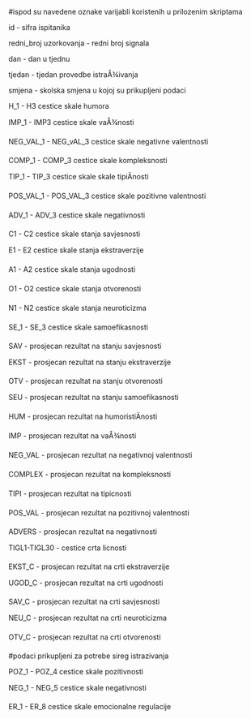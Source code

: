 #ispod su navedene oznake varijabli koristenih u prilozenim skriptama

id - sifra ispitanika 

redni_broj uzorkovanja - redni broj signala 

dan - dan u tjednu 

tjedan - tjedan provedbe istraÅ¾ivanja 

smjena - skolska smjena u kojoj su prikupljeni podaci 

H_1 - H3 cestice skale humora 

IMP_1 - IMP3 cestice skale vaÅ¾nosti 

NEG_VAL_1 - NEG_vAL_3 cestice skale negativne valentnosti 

COMP_1 - COMP_3 cestice skale kompleksnosti 

TIP_1 - TIP_3 cestice skale skale tipiÄnosti  

POS_VAL_1 - POS_VAL_3 cestice skale pozitivne valentnosti 

ADV_1 - ADV_3 cestice skale negativnosti 

C1 - C2 cestice skale stanja savjesnosti 

E1 - E2 cestice skale stanja ekstraverzije 

A1 - A2 cestice skale stanja ugodnosti 

O1 - O2 cestice skale stanja otvorenosti  

N1 - N2 cestice skale stanja neuroticizma 

SE_1 - SE_3 cestice skale samoefikasnosti 

SAV - prosjecan rezultat na stanju savjesnosti 

EKST - prosjecan rezultat na stanju ekstraverzije  

OTV - prosjecan rezultat na stanju otvorenosti  

SEU - prosjecan rezultat na stanju samoefikasnosti  

HUM - prosjecan rezultat na humoristiÄnosti 

IMP - prosjecan rezultat na vaÅ¾nosti 

NEG_VAL - prosjecan rezultat na negativnoj valentnosti 

COMPLEX - prosjecan rezultat na kompleksnosti 

TIPI - prosjecan rezultat na tipicnosti  

POS_VAL - prosjecan rezultat na pozitivnoj valentnosti  

ADVERS - prosjecan rezultat na negativnosti 

TIGL1-TIGL30 - cestice crta licnosti 

EKST_C - prosjecan rezultat na crti ekstraverzije 

UGOD_C - prosjecan rezultat na crti ugodnosti 

SAV_C - prosjecan rezultat na crti savjesnosti 

NEU_C - prosjecan rezultat na crti neuroticizma 

OTV_C - prosjecan rezultat na crti otvorenosti 


#podaci prikupljeni za potrebe sireg istrazivanja 

POZ_1 - POZ_4 cestice skale pozitivnosti 

NEG_1 - NEG_5 cestice skale negativnosti 

ER_1 - ER_8 cestice skale emocionalne regulacije 

